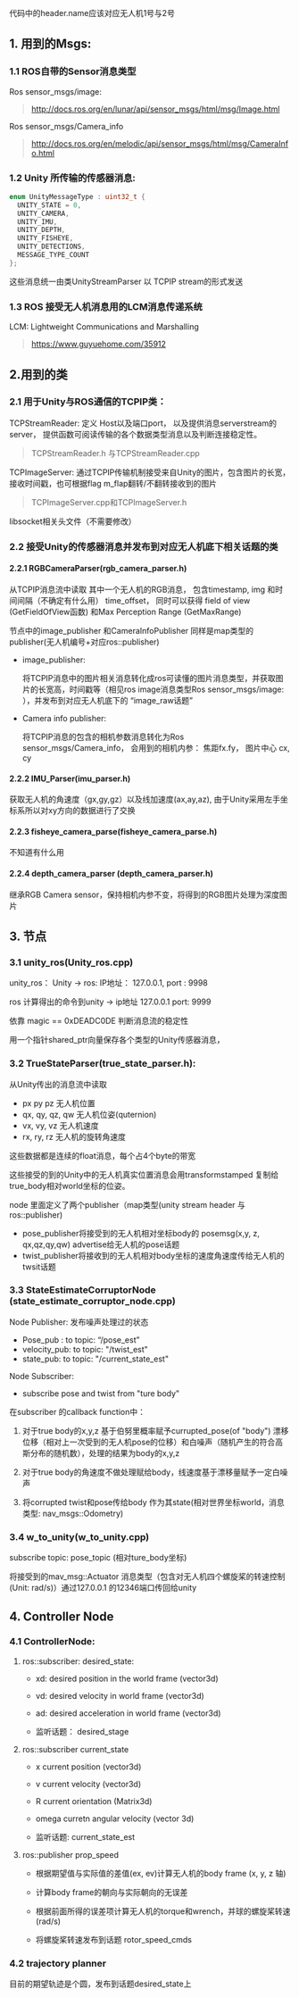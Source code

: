 代码中的header.name应该对应无人机1号与2号

## 1. 用到的Msgs:

### 1.1 ROS自带的Sensor消息类型

Ros sensor_msgs/image: 

> http://docs.ros.org/en/lunar/api/sensor_msgs/html/msg/Image.html

Ros sensor_msgs/Camera_info

> http://docs.ros.org/en/melodic/api/sensor_msgs/html/msg/CameraInfo.html



### 1.2 Unity 所传输的传感器消息:

```c++
enum UnityMessageType : uint32_t {
  UNITY_STATE = 0,
  UNITY_CAMERA,
  UNITY_IMU,
  UNITY_DEPTH,
  UNITY_FISHEYE,
  UNITY_DETECTIONS,
  MESSAGE_TYPE_COUNT
};
```

这些消息统一由类UnityStreamParser 以 TCPIP stream的形式发送



### 1.3 ROS 接受无人机消息用的LCM消息传递系统

LCM: Lightweight Communications and Marshalling

>https://www.guyuehome.com/35912

## 2.用到的类

### 2.1 用于Unity与ROS通信的TCPIP类：

TCPStreamReader: 定义 Host以及端口port， 以及提供消息serverstream的server， 提供函数可阅读传输的各个数据类型消息以及判断连接稳定性。

> TCPStreamReader.h 与TCPStreamReader.cpp

TCPImageServer: 通过TCPIP传输机制接受来自Unity的图片，包含图片的长宽，接收时间戳，也可根据flag m_flap翻转/不翻转接收到的图片

> TCPImageServer.cpp和TCPImageServer.h



libsocket相关头文件（不需要修改）

### 2.2 接受Unity的传感器消息并发布到对应无人机底下相关话题的类

#### 2.2.1 RGBCameraParser(rgb_camera_parser.h)

从TCPIP消息流中读取 其中一个无人机的RGB消息， 包含timestamp, img 和时间间隔（不确定有什么用） time_offset， 同时可以获得 field of view (GetFieldOfView函数) 和Max Perception Range (GetMaxRange) 

节点中的image_publisher 和CameraInfoPublisher 同样是map类型的publisher(无人机编号+对应ros::publisher)

- image_publisher:

  将TCPIP消息中的图片相关消息转化成ros可读懂的图片消息类型，并获取图片的长宽高，时间戳等（相见ros image消息类型Ros sensor_msgs/image:  ），并发布到对应无人机底下的 “image_raw话题”

- Camera info publisher:

  将TCPIP消息的包含的相机参数消息转化为Ros sensor_msgs/Camera_info， 会用到的相机内参： 焦距fx.fy， 图片中心 cx, cy

#### 2.2.2 IMU_Parser(imu_parser.h)

获取无人机的角速度（gx,gy,gz）以及线加速度(ax,ay,az), 由于Unity采用左手坐标系所以对xy方向的数据进行了交换

#### 2.2.3 fisheye_camera_parse(fisheye_camera_parse.h)

不知道有什么用

#### 2.2.4 depth_camera_parser (depth_camera_parser.h)

继承RGB Camera sensor，保持相机内参不变，将得到的RGB图片处理为深度图片 	



 ## 3. 节点

### 3.1 unity_ros(Unity_ros.cpp)

unity_ros： Unity -> ros:  IP地址： 127.0.0.1, port : 9998

ros 计算得出的命令到unity -> ip地址 127.0.0.1 port: 9999

依靠 magic == 0xDEADC0DE 判断消息流的稳定性

用一个指针shared_ptr向量保存各个类型的Unity传感器消息，



### 3.2 TrueStateParser(true_state_parser.h):

从Unity传出的消息流中读取

- px py pz 无人机位置
- qx, qy, qz, qw 无人机位姿(quternion)
- vx, vy, vz  无人机速度
- rx, ry, rz 无人机的旋转角速度

这些数据都是连续的float消息，每个占4个byte的带宽

这些接受的到的Unity中的无人机真实位置消息会用transformstamped 复制给true_body相对world坐标的位姿。





node 里面定义了两个publisher（map类型(unity stream header 与 ros::publisher)

- pose_publisher将接受到的无人机相对坐标body的 posemsg(x,y, z, qx,qz,qy,qw) advertise给无人机的pose话题
- twist_publisher将接收到的无人机相对body坐标的速度角速度传给无人机的twsit话题



### 3.3 StateEstimateCorruptorNode (state_estimate_corruptor_node.cpp)

Node Publisher:   发布噪声处理过的状态

- Pose_pub : to topic: “/pose_est”
- velocity_pub: to topic: "/twist_est"
- state_pub: to topic: "/current_state_est"

Node Subscriber:

- subscribe pose and twist from "ture body" 

在subscriber 的callback function中：

1. 对于true body的x,y,z 基于伯努里概率赋予currupted_pose(of "body") 漂移位移（相对上一次受到的无人机pose的位移）和白噪声（随机产生的符合高斯分布的随机数），处理的结果为body的x,y,z

2. 对于true body的角速度不做处理赋给body，线速度基于漂移量赋予一定白噪声

3. 将corrupted twist和pose传给body 作为其state(相对世界坐标world，消息类型: nav_msgs::Odometry) 

### 3.4 w_to_unity(w_to_unity.cpp)

subscribe topic: pose_topic (相对ture_body坐标)

将接受到的mav_msg::Actuator 消息类型（包含对无人机四个螺旋桨的转速控制(Unit: rad/s)）通过127.0.0.1 的12346端口传回给unity





## 4. Controller Node

### 4.1 ControllerNode: 

1. ros::subscriber: desired_state: 

   - xd: desired position in the world frame (vector3d)

   - vd: desired velocity in world frame (vector3d)

   - ad: desired acceleration in world frame (vector3d)

   - 监听话题： desired_stage

2. ros::subscriber current_state

   - x current position (vector3d)

   - v current velocity (vector3d)

   - R current orientation (Matrix3d)

   - omega curretn angular velocity (vector 3d)

   - 监听话题: current_state_est



3. ros::publisher prop_speed

   - 根据期望值与实际值的差值(ex, ev)计算无人机的body frame (x, y, z 轴)
   - 计算body frame的朝向与实际朝向的无误差
   - 根据前面所得的误差项计算无人机的torque和wrench，并球的螺旋桨转速(rad/s)

   - 将螺旋桨转速发布到话题 rotor_speed_cmds



### 4.2 trajectory planner

目前的期望轨迹是个圆，发布到话题desired_state上
